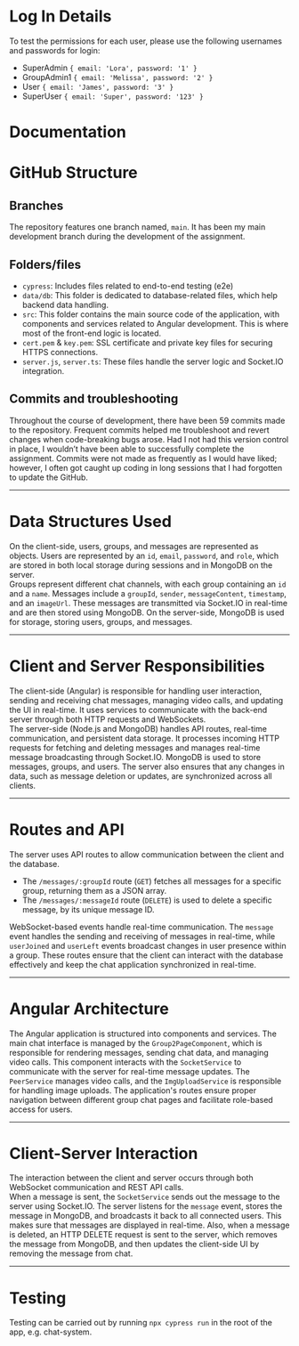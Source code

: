 # Log In Details

To test the permissions for each user, please use the following usernames and passwords for login:

- SuperAdmin  `{ email: 'Lora', password: '1' }` 
- GroupAdmin1  `{ email: 'Melissa', password: '2' }`
- User  `{ email: 'James', password: '3' }`
- SuperUser `{ email: 'Super', password: '123' }`

# Documentation

# GitHub Structure

## Branches
The repository features one branch named, `main`. It has been my main development branch during the development of the assignment.

## Folders/files
- `cypress`: Includes files related to end-to-end testing (e2e)
- `data/db`: This folder is dedicated to database-related files, which help backend data handling.
- `src`: This folder contains the main source code of the application, with components and services related to Angular development. This is where most of the front-end logic is located.
- `cert.pem` & `key.pem`: SSL certificate and private key files for securing HTTPS connections.
- `server.js`, `server.ts`: These files handle the server logic and Socket.IO integration.

## Commits and troubleshooting
Throughout the course of development, there have been 59 commits made to the repository. Frequent commits helped me troubleshoot and revert changes when code-breaking bugs arose. Had I not had this version control in place, I wouldn’t have been able to successfully complete the assignment. Commits were not made as frequently as I would have liked; however, I often got caught up coding in long sessions that I had forgotten to update the GitHub.

---

# Data Structures Used
On the client-side, users, groups, and messages are represented as objects. Users are represented by an `id`, `email`, `password`, and `role`, which are stored in both local storage during sessions and in MongoDB on the server.  
Groups represent different chat channels, with each group containing an `id` and a `name`. Messages include a `groupId`, `sender`, `messageContent`, `timestamp`, and an `imageUrl`. These messages are transmitted via Socket.IO in real-time and are then stored using MongoDB. On the server-side, MongoDB is used for storage, storing users, groups, and messages.

---

# Client and Server Responsibilities
The client-side (Angular) is responsible for handling user interaction, sending and receiving chat messages, managing video calls, and updating the UI in real-time. It uses services to communicate with the back-end server through both HTTP requests and WebSockets.  
The server-side (Node.js and MongoDB) handles API routes, real-time communication, and persistent data storage. It processes incoming HTTP requests for fetching and deleting messages and manages real-time message broadcasting through Socket.IO. MongoDB is used to store messages, groups, and users. The server also ensures that any changes in data, such as message deletion or updates, are synchronized across all clients.

---

# Routes and API
The server uses API routes to allow communication between the client and the database.  
- The `/messages/:groupId` route (`GET`) fetches all messages for a specific group, returning them as a JSON array.
- The `/messages/:messageId` route (`DELETE`) is used to delete a specific message, by its unique message ID.

WebSocket-based events handle real-time communication. The `message` event handles the sending and receiving of messages in real-time, while `userJoined` and `userLeft` events broadcast changes in user presence within a group. These routes ensure that the client can interact with the database effectively and keep the chat application synchronized in real-time.

---

# Angular Architecture
The Angular application is structured into components and services. The main chat interface is managed by the `Group2PageComponent`, which is responsible for rendering messages, sending chat data, and managing video calls. This component interacts with the `SocketService` to communicate with the server for real-time message updates. The `PeerService` manages video calls, and the `ImgUploadService` is responsible for handling image uploads. The application's routes ensure proper navigation between different group chat pages and facilitate role-based access for users.

---

# Client-Server Interaction
The interaction between the client and server occurs through both WebSocket communication and REST API calls.  
When a message is sent, the `SocketService` sends out the message to the server using Socket.IO. The server listens for the `message` event, stores the message in MongoDB, and broadcasts it back to all connected users. This makes sure that messages are displayed in real-time. Also, when a message is deleted, an HTTP DELETE request is sent to the server, which removes the message from MongoDB, and then updates the client-side UI by removing the message from chat.

---

# Testing
Testing can be carried out by running `npx cypress run` in the root of the app, e.g. chat-system.
